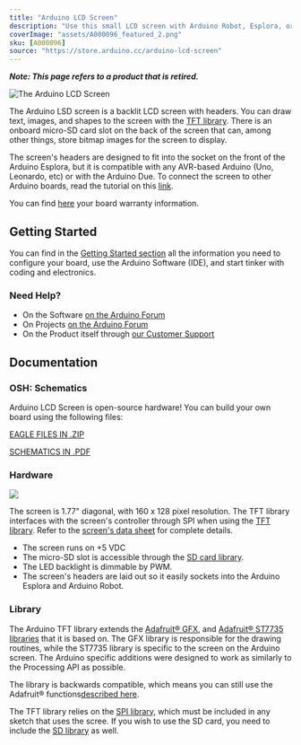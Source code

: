 ```yaml
---
title: "Arduino LCD Screen"
description: "Use this small LCD screen with Arduino Robot, Esplora, or on breadboard."
coverImage: "assets/A000096_featured_2.png"
sku: [A000096]
source: "https://store.arduino.cc/arduino-lcd-screen"
---
```


***Note: This page refers to a product that is retired.***

![The Arduino LCD Screen](./assets/A000096_featured_2.png)

The Arduino LSD screen is a backlit LCD screen with headers. You can draw text, images, and shapes to the screen with the [TFT library](https://www.arduino.cc/en/Reference/TFTLibrary). There is an onboard micro-SD card slot on the back of the screen that can, among other things, store bitmap images for the screen to display.

The screen's headers are designed to fit into the socket on the front of the Arduino Esplora, but it is compatible with any AVR-based Arduino (Uno, Leonardo, etc) or with the Arduino Due. To connect the screen to other Arduino boards, read the tutorial on this [link](http://arduino.cc/en/Guide/TFTtoBoards).

You can find [here](https://www.arduino.cc/en/Main/warranty) your board warranty information.

## Getting Started

You can find in the [Getting Started section](https://www.arduino.cc/en/Guide/HomePage) all the information you need to configure your board, use the Arduino Software (IDE), and start tinker with coding and electronics.

### Need Help?

* On the Software [on the Arduino Forum](https://forum.arduino.cc/index.php?board=63.0)
* On Projects [on the Arduino Forum](https://forum.arduino.cc/index.php?board=3.0)
* On the Product itself through [our Customer Support](https://support.arduino.cc/hc)

## Documentation

### OSH: Schematics

Arduino LCD Screen is open-source hardware! You can build your own board using the following files:

[EAGLE FILES IN .ZIP](https://www.arduino.cc/en/uploads/Main/LCD_Rev-4.zip)

[SCHEMATICS IN .PDF](https://www.arduino.cc/en/uploads/Main/GLCD_sch.pdf)

### Hardware

![](assets/GLCD_pins.png)

The screen is 1.77" diagonal, with 160 x 128 pixel resolution. The TFT library interfaces with the screen's controller through SPI when using the [TFT library](https://www.arduino.cc/en/Reference/TFTLibrary). Refer to the [screen's data sheet](https://www.arduino.cc/en/uploads/Main/HTF0177SN-01-SPEC.pdf) for complete details.

* The screen runs on +5 VDC
* The micro-SD slot is accessible through the [SD card library](https://www.arduino.cc/en/Reference/SD).
* The LED backlight is dimmable by PWM.
* The screen's headers are laid out so it easily sockets into the Arduino Esplora and Arduino Robot.

### Library

The Arduino TFT library extends the [Adafruit® GFX](https://github.com/adafruit/Adafruit-GFX-Library), and [Adafruit® ST7735 libraries](https://github.com/adafruit/Adafruit-ST7735-Library) that it is based on. The GFX library is responsible for the drawing routines, while the ST7735 library is specific to the screen on the Arduino screen. The Arduino specific additions were designed to work as similarly to the Processing API as possible.

The library is backwards compatible, which means you can still use the Adafruit® functions[described here](http://learn.adafruit.com/adafruit-gfx-graphics-library/overview).

The TFT library relies on the [SPI library](https://www.arduino.cc/en/Reference/SPI), which must be included in any sketch that uses the scree. If you wish to use the SD card, you need to include the [SD library](https://www.arduino.cc/en/Reference/SD) as well.
